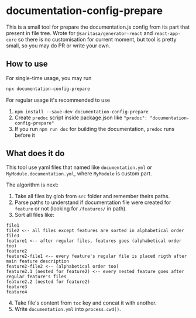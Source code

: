 # documentation-config-prepare

This is a small tool for prepare the documentation.js config from its part
that present in file tree. Wrote for `@saritasa/generator-react` and 
`react-app-core` so there is no customisation for current moment, but tool is pretty small,
so you may do PR or write your own.

## How to use
For single-time usage, you may run
```bash
npx documentation-config-prepare
```

For regular usage it's recommended to use
1. `npm install --save-dev documentation-config-prepare`
2. Create `predoc` script inside package.json like `"predoc": "documentation-config-prepare"`
3. If you run `npm run doc` for building the documentation, `predoc` runs before it

## What does it do
This tool use yaml files that named like `documentation.yml` or `MyModule.documentation.yml`,
where `MyModule` is custom part.

The algorithm is next:
1. Take all files by glob from `src` folder and remember theirs paths.
2. Parse paths to understand if documentation file were created for `feature` or not (looking for `/features/` in path).
3. Sort all files like:
```
file1
file2 <-- all files except features are sorted in alphabetical order 
file3
feature1 <-- after regular files, features goes (alphabetical order too)
feature2
feature2-file1 <-- every feature's regular file is placed rigth after main feature description 
feature2-file2 <-- (alphabetical order too)
feature2.1 (nested for feature2) <-- every nested feature goes after regular feature's files
feature2.2 (nested for feature2)
feature3
feature4
```
4. Take file's content from `toc` key and concat it with another.
5. Write `documentation.yml` into `process.cwd()`.